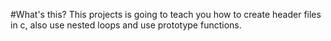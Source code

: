 #What's this?
This projects is going to teach you how to create header files in c, also use nested loops and use prototype functions.
